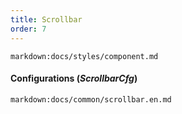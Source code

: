 ```yaml
---
title: Scrollbar
order: 7
---
```


`markdown:docs/styles/component.md`

#### Configurations (_ScrollbarCfg_)

`markdown:docs/common/scrollbar.en.md`